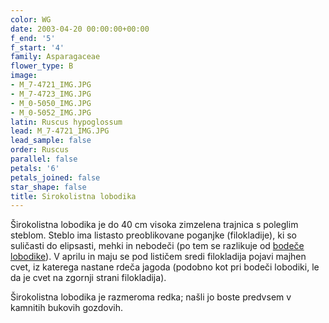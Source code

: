 ```yaml
---
color: WG
date: 2003-04-20 00:00:00+00:00
f_end: '5'
f_start: '4'
family: Asparagaceae
flower_type: B
image:
- M_7-4721_IMG.JPG
- M_7-4723_IMG.JPG
- M_0-5050_IMG.JPG
- M_0-5052_IMG.JPG
latin: Ruscus hypoglossum
lead: M_7-4721_IMG.JPG
lead_sample: false
order: Ruscus
parallel: false
petals: '6'
petals_joined: false
star_shape: false
title: Sirokolistna lobodika
---
```

Širokolistna lobodika je do 40 cm visoka zimzelena trajnica s poleglim steblom. Steblo ima listasto preoblikovane poganjke (filokladije), ki so suličasti do elipsasti, mehki in nebodeči (po tem se razlikuje od [bodeče lobodike](../ruscusaculeatus/)). V aprilu in maju se pod lističem sredi filokladija pojavi majhen cvet, iz katerega nastane rdeča jagoda (podobno kot pri bodeči lobodiki, le da je cvet na zgornji strani filokladija).

Širokolistna lobodika je razmeroma redka; našli jo boste predvsem v kamnitih bukovih gozdovih.
